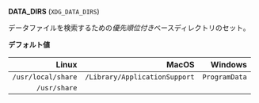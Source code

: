 **DATA_DIRS** (`XDG_DATA_DIRS`)

データファイルを検索するための*優先順位付き*ベースディレクトリのセット。

**デフォルト値**

|              Linux |                         MacOS |       Windows |
| ------------------:| -----------------------------:| -------------:|
| `/usr/local/share` | `/Library/ApplicationSupport` | `ProgramData` |
|       `/usr/share` |                               |               |
